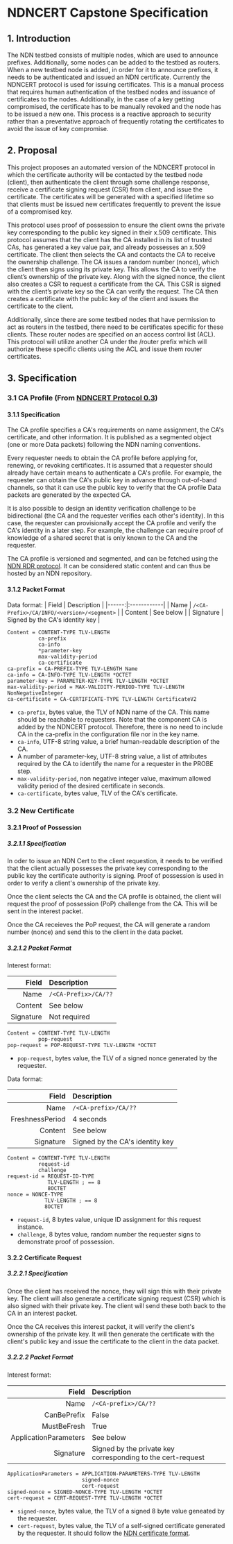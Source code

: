 # NDNCERT Capstone Specification

## 1. Introduction
The NDN testbed consists of multiple nodes, which are used to announce prefixes. Additionally, some nodes can be added to the testbed as routers. When a new testbed node is added, in order for it to announce prefixes, it needs to be authenticated and issued an NDN certificate. Currently the NDNCERT protocol is used for issuing certificates. This is a manual process that requires human authentication of the testbed nodes and issuance of certificates to the nodes. Additionally, in the case of a key getting compromised, the certificate has to be manually revoked and the node has to be issued a new one. This process is a reactive approach to security rather than a preventative approach of frequently rotating the certificates to avoid the issue of key compromise.

## 2. Proposal
This project proposes an automated version of the NDNCERT protocol in which the certificate authority will be contacted by the testbed node (client), then authenticate the client through some challenge response, receive a certificate signing request (CSR) from client, and issue the certificate. The certificates will be generated with a specified lifetime so that clients must be issued new certificates frequently to prevent the issue of a compromised key.

This protocol uses proof of possession to ensure the client owns the private key corresponding to the public key signed in their x.509 certificate. This protocol assumes that the client has the CA installed in its list of trusted CAs, has generated a key value pair, and already possesses an x.509 certificate. The client then selects the CA and contacts the CA to receive the ownership challenge. The CA issues a random number (nonce), which the client then signs using its private key. This allows the CA to verify the client’s ownership of the private key. Along with the signed nonce, the client also creates a CSR to request a certificate from the CA. This CSR is signed with the client’s private key so the CA can verify the request. The CA then creates a certificate with the public key of the client and issues the certificate to the client.

Additionally, since there are some testbed nodes that have permission to act as routers in the testbed, there need to be certificates specific for these clients. These router nodes are specified on an access control list (ACL). This protocol will utilize another CA under the /router prefix which will authorize these specific clients using the ACL and issue them router certificates.

## 3. Specification

### 3.1 CA Profile (From [NDNCERT Protocol 0.3](https://github.com/named-data/ndncert/wiki/NDNCERT-Protocol-0.3))
#### 3.1.1 Specification
The CA profile specifies a CA's requirements on name assignment, the CA's certificate, and other information. It is published as a segmented object (one or more Data packets) following the NDN naming conventions.

Every requester needs to obtain the CA profile before applying for, renewing, or revoking certificates. It is assumed that a requester should already have certain means to authenticate a CA's profile. For example, the requester can obtain the CA's public key in advance through out-of-band channels, so that it can use the public key to verify that the CA profile Data packets are generated by the expected CA.

It is also possible to design an identity verification challenge to be bidirectional (the CA and the requester verifies each other's identity). In this case, the requester can provisionally accept the CA profile and verify the CA's identity in a later step. For example, the challenge can require proof of knowledge of a shared secret that is only known to the CA and the requester.

The CA profile is versioned and segmented, and can be fetched using the [NDN RDR protocol](https://redmine.named-data.net/projects/ndn-tlv/wiki/RDR). It can be considered static content and can thus be hosted by an NDN repository.

#### 3.1.2 Packet Format
Data format:
| Field      | Description |
|------:|:------------|
| Name      | ``` /<CA-Prefix>/CA/INFO/<version>/<segment> ```     |
| Content   | See below        |
| Signature | Signed by the CA's identity key |

``` abnf
Content = CONTENT-TYPE TLV-LENGTH
          ca-prefix
          ca-info
          *parameter-key
          max-validity-period
          ca-certificate
ca-prefix = CA-PREFIX-TYPE TLV-LENGTH Name
ca-info = CA-INFO-TYPE TLV-LENGTH *OCTET
parameter-key = PARAMETER-KEY-TYPE TLV-LENGTH *OCTET
max-validity-period = MAX-VALIDITY-PERIOD-TYPE TLV-LENGTH NonNegativeInteger
ca-certificate = CA-CERTIFICATE-TYPE TLV-LENGTH CertificateV2
```

* ``` ca-prefix ```, bytes value, the TLV of NDN name of the CA. This name should be reachable to requesters. Note that the component CA is added by the NDNCERT protocol. Therefore, there is no need to include CA in the ca-prefix in the configuration file nor in the key name.
* ``` ca-info ```, UTF-8 string value, a brief human-readable description of the CA.
* A number of parameter-key, UTF-8 string value, a list of attributes required by the CA to identify the name for a requester in the PROBE step.
* ``` max-validity-period ```, non negative integer value, maximum allowed validity period of the desired certificate in seconds.
* ``` ca-certificate ```, bytes value, TLV of the CA's certificate.

### 3.2 New Certificate
#### 3.2.1 Proof of Possession
##### 3.2.1.1 Specification
In oder to issue an NDN Cert to the client requestion, it needs to be verified that the client actually possesses the private key corresponding to the public key the certificate authority is signing. Proof of possession is used in order to verify a client's ownership of the private key.

Once the client selects the CA and the CA profile is obtained, the client will request the proof of possession (PoP) challenge from the CA. This will be sent in the interest packet.

Once the CA receieves the PoP request, the CA will generate a random number (nonce) and send this to the client in the data packet.

##### 3.2.1.2 Packet Format

Interest format:

| Field      | Description |
|------:|:------------|
| Name      | ``` /<CA-Prefix>/CA/?? ```     |
| Content   | See below        |
| Signature | Not required |

``` abnf
Content = CONTENT-TYPE TLV-LENGTH
          pop-request
pop-request = POP-REQUEST-TYPE TLV-LENGTH *OCTET
```
* `pop-request`, bytes value, the TLV of a signed nonce generated by the requester.

Data format:

| Field | Description |
|------:|:------------|
| Name | `/<CA-prefix>/CA/??` |
| FreshnessPeriod | 4 seconds |
| Content | See below |
| Signature | Signed by the CA's identity key |

```abnf
Content = CONTENT-TYPE TLV-LENGTH
          request-id
          challenge
request-id = REQUEST-ID-TYPE
             TLV-LENGTH ; == 8
             8OCTET
nonce = NONCE-TYPE
            TLV-LENGTH ; == 8
            8OCTET
```

* `request-id`, 8 bytes value, unique ID assignment for this request instance.
* `challenge`, 8 bytes value, random number the requester signs to demonstrate proof of possession.

#### 3.2.2 Certificate Request

##### 3.2.2.1 Specification
Once the client has received the nonce, they will sign this with their private key. The client will also generate a certificate signing request (CSR) which is also signed with their private key. The client will send these both back to the CA in an interest packet.

Once the CA receives this interest packet, it will verify the client's ownership of the private key. It will then generate the certificate with the client's public key and issue the certificate to the client in the data packet.

##### 3.2.2.2 Packet Format

Interest format:

| Field | Description |
|------:|:------------|
| Name | `/<CA-prefix>/CA/??` |
| CanBePrefix | False |
| MustBeFresh | True |
| ApplicationParameters | See below |
| Signature | Signed by the private key corresponding to the cert-request |

```abnf
ApplicationParameters = APPLICATION-PARAMETERS-TYPE TLV-LENGTH
                        signed-nonce
                        cert-request
signed-nonce = SIGNED-NONCE-TYPE TLV-LENGTH *OCTET
cert-request = CERT-REQUEST-TYPE TLV-LENGTH *OCTET
```
* `signed-nonce`, bytes value, the TLV of a signed 8 byte value geneated by the requester.
* `cert-request`, bytes value, the TLV of a self-signed certificate generated by the requester. It should follow the [NDN certificate format](https://named-data.net/doc/ndn-cxx/0.7.0/specs/certificate-format.html).

